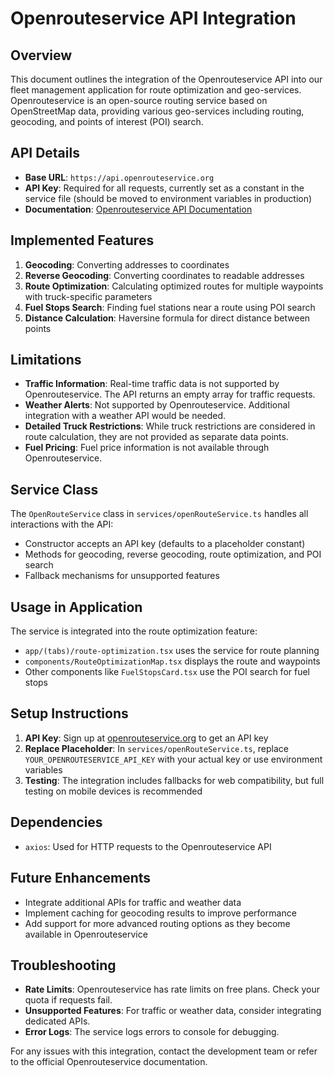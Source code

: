# Openrouteservice API Integration

## Overview

This document outlines the integration of the Openrouteservice API into our fleet management application for route optimization and geo-services. Openrouteservice is an open-source routing service based on OpenStreetMap data, providing various geo-services including routing, geocoding, and points of interest (POI) search.

## API Details

- **Base URL**: `https://api.openrouteservice.org`
- **API Key**: Required for all requests, currently set as a constant in the service file (should be moved to environment variables in production)
- **Documentation**: [Openrouteservice API Documentation](https://openrouteservice.org/dev/#/api-docs)

## Implemented Features

1. **Geocoding**: Converting addresses to coordinates
2. **Reverse Geocoding**: Converting coordinates to readable addresses
3. **Route Optimization**: Calculating optimized routes for multiple waypoints with truck-specific parameters
4. **Fuel Stops Search**: Finding fuel stations near a route using POI search
5. **Distance Calculation**: Haversine formula for direct distance between points

## Limitations

- **Traffic Information**: Real-time traffic data is not supported by Openrouteservice. The API returns an empty array for traffic requests.
- **Weather Alerts**: Not supported by Openrouteservice. Additional integration with a weather API would be needed.
- **Detailed Truck Restrictions**: While truck restrictions are considered in route calculation, they are not provided as separate data points.
- **Fuel Pricing**: Fuel price information is not available through Openrouteservice.

## Service Class

The `OpenRouteService` class in `services/openRouteService.ts` handles all interactions with the API:

- Constructor accepts an API key (defaults to a placeholder constant)
- Methods for geocoding, reverse geocoding, route optimization, and POI search
- Fallback mechanisms for unsupported features

## Usage in Application

The service is integrated into the route optimization feature:

- `app/(tabs)/route-optimization.tsx` uses the service for route planning
- `components/RouteOptimizationMap.tsx` displays the route and waypoints
- Other components like `FuelStopsCard.tsx` use the POI search for fuel stops

## Setup Instructions

1. **API Key**: Sign up at [openrouteservice.org](https://openrouteservice.org) to get an API key
2. **Replace Placeholder**: In `services/openRouteService.ts`, replace `YOUR_OPENROUTESERVICE_API_KEY` with your actual key or use environment variables
3. **Testing**: The integration includes fallbacks for web compatibility, but full testing on mobile devices is recommended

## Dependencies

- `axios`: Used for HTTP requests to the Openrouteservice API

## Future Enhancements

- Integrate additional APIs for traffic and weather data
- Implement caching for geocoding results to improve performance
- Add support for more advanced routing options as they become available in Openrouteservice

## Troubleshooting

- **Rate Limits**: Openrouteservice has rate limits on free plans. Check your quota if requests fail.
- **Unsupported Features**: For traffic or weather data, consider integrating dedicated APIs.
- **Error Logs**: The service logs errors to console for debugging.

For any issues with this integration, contact the development team or refer to the official Openrouteservice documentation.
